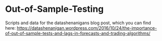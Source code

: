 # Out-of-Sample-Testing
Scripts and data for the datashenanigans blog post, which you can find here: https://datashenanigan.wordpress.com/2016/10/24/the-importance-of-out-of-sample-tests-and-lags-in-forecasts-and-trading-algorithms/
